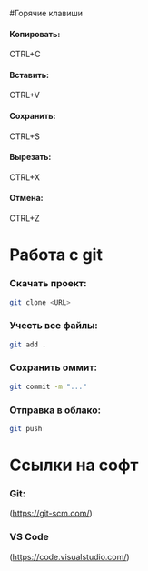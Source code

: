 #Горячие клавиши
#### Копировать:
CTRL+C
#### Вставить:
CTRL+V
#### Сохранить:
CTRL+S
#### Вырезать:
CTRL+X
#### Отмена:
CTRL+Z

# Работа с git
### Скачать проект:
```bash
git clone <URL>
```
### Учесть все файлы:
```bash
git add .
```
### Сохранить оммит:
```bash
git commit -m "..."
```
### Отправка в облако:
```bash
git push
```

# Ссылки на софт
### Git:
(https://git-scm.com/)
### VS Code 
(https://code.visualstudio.com/)